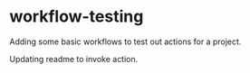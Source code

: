 # workflow-testing

Adding some basic workflows to test out actions for a project.

Updating readme to invoke action.
